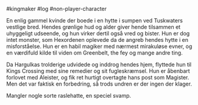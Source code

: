 #kingmaker #log #non-player-character

En enlig gammel kvinde der boede i en hytte i sumpen ved Tuskwaters vestlige bred. Hendes grønlige hud og alder giver hende tilsammen et uhyggeligt udseende, og hun virker dertil også vred og bister. Hun er dog intet monster, som Hexordenen oplevede da de angreb hendes hytte i en misforståelse. Hun er en habil magiker med nærmest mirakuløse evner, og en værdifuld kilde til viden om Greenbelt, the fey og mange andre ting.
Da Hargulkas trolderige udvidede og inddrog hendes hjem, flyttede hun til Kings Crossing med sine remedier og sit fugleskræmsel. Hun er åbenbart forlovet med Aleister, og fik ret hurtigt overtagte hans post som Magister. Men det var faktisk en forbedring, så trods undren er der ingen der klager.
Mangler nogle sorte raslehatte, en speciel svamp.
